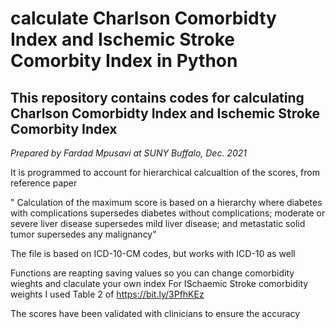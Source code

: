 # calculate Charlson Comorbidty Index and Ischemic Stroke Comorbity Index in Python
## This repository contains codes for calculating Charlson Comorbidty Index and Ischemic Stroke Comorbity Index

*Prepared by Fardad Mpusavi at SUNY Buffalo, Dec. 2021*

It is programmed to account for hierarchical calcualtion of the scores, from reference paper

" Calculation of the maximum score is based on a hierarchy where diabetes with complications supersedes diabetes without complications; moderate or severe liver disease supersedes mild liver disease; and metastatic solid tumor supersedes any malignancy"

The file is based on ICD-10-CM codes, but works with ICD-10 as well

Functions are reapting saving values so you can change comorbidity wieghts  and claculate your own index
For ISchaemic Stroke comorbidity weights I used Table 2 of https://bit.ly/3PfhKEz 

The scores have been validated with clinicians to ensure the accuracy

